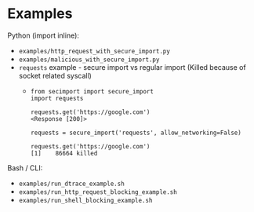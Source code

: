 # Examples
Python (import inline):
- `examples/http_request_with_secure_import.py`
- `examples/malicious_with_secure_import.py`
- `requests` example - secure import vs regular import (Killed because of socket related syscall)
  - ```
    from secimport import secure_import
    import requests
    
    requests.get('https://google.com')
    <Response [200]>
     
    requests = secure_import('requests', allow_networking=False)

    requests.get('https://google.com')
    [1]    86664 killed
    ```

Bash / CLI:
- `examples/run_dtrace_example.sh`
- `examples/run_http_request_blocking_example.sh`
- `examples/run_shell_blocking_example.sh`